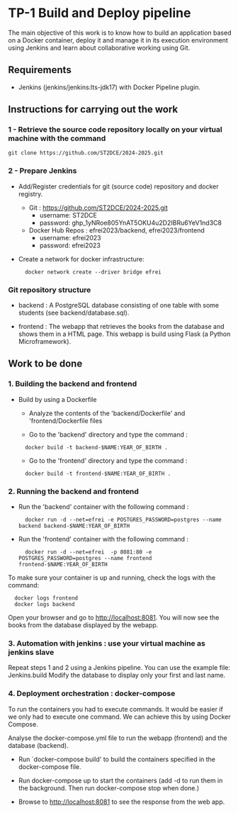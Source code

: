# TP-1 Build and Deploy pipeline #

The main objective of this work is to know how to build an application based on a Docker container, deploy it and manage it in its execution environment using Jenkins and learn about collaborative working using Git.

## Requirements ##

* Jenkins (jenkins/jenkins:lts-jdk17) with Docker Pipeline plugin.

## Instructions for carrying out the work ##

### 1 - Retrieve the source code repository locally on your virtual machine with the command ###

```console
git clone https://github.com/ST2DCE/2024-2025.git
```

### 2 - Prepare Jenkins ###

* Add/Register credentials for git (source code) repository and docker registry.
  * Git : <https://github.com/ST2DCE/2024-2025.git>
    * username: ST2DCE
    * password: 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
  * Docker Hub Repos : efrei2023/backend, efrei2023/frontend
    * username: efrei2023
    * password: efrei2023
* Create a network for docker infrastructure:

   ```console
     docker network create --driver bridge efrei
   ```

### Git repository structure ###

* backend : A PostgreSQL database consisting of one table with some students (see backend/database.sql).

* frontend : The webapp that retrieves the books from the database and shows them in a HTML page. This webapp is build using Flask (a Python Microframework).

## Work to be done ##

### 1. Building the backend and frontend ###

* Build by using a Dockerfile
  * Analyze the contents of the 'backend/Dockerfile' and 'frontend/Dockerfile files

  * Go to the 'backend' directory and type the command :

   ```console
     docker build -t backend-$NAME:YEAR_OF_BIRTH .
   ```

  * Go to the 'frontend' directory and type the command :

   ```console
     docker build -t frontend-$NAME:YEAR_OF_BIRTH .
   ```

### 2. Running the backend and frontend ###

* Run the 'backend' container with the following  command :

   ```console
     docker run -d --net=efrei -e POSTGRES_PASSWORD=postgres --name backend backend-$NAME:YEAR_OF_BIRTH
   ```

* Run the 'frontend' container with the following  command :

   ```console
     docker run -d --net=efrei  -p 8081:80 -e POSTGRES_PASSWORD=postgres --name frontend frontend-$NAME:YEAR_OF_BIRTH
   ```

To make sure your container is up and running, check the logs with the command:

   ```console
     docker logs frontend
     docker logs backend
   ```

Open your browser and go to <http://localhost:8081>. You will now see the books from the database displayed by the webapp.

### 3. Automation with jenkins : use your virtual machine as jenkins slave ###

Repeat steps 1 and 2 using a Jenkins pipeline. You can use the example file: Jenkins.build
Modify the database to display only your first and last name.

### 4. Deployment orchestration : docker-compose ###

To run the containers you had to execute commands. It would be easier if we only had to execute one command. We can achieve this by using Docker Compose.

Analyse the docker-compose.yml file to run the webapp (frontend) and the database (backend).

* Run `docker-compose build' to build the containers specified in the docker-compose file.

* Run docker-compose up to start the containers (add -d to run them in the background. Then run docker-compose stop when done.)

* Browse to <http://localhost:8081> to see the response from the web app.
